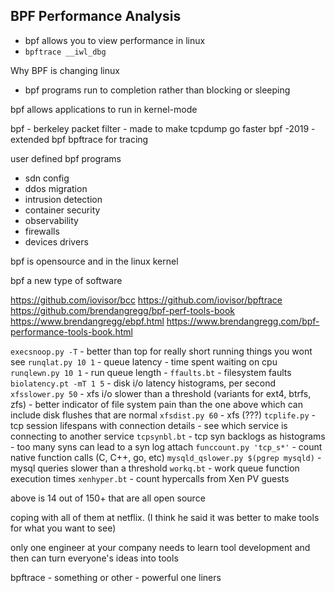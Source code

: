 BPF Performance Analysis
---
* bpf allows you to view performance in linux
* `bpftrace __iwl_dbg`

Why BPF is changing linux
* bpf programs run to completion rather than blocking or sleeping

bpf allows applications to run in kernel-mode

bpf - berkeley packet filter - made to make tcpdump go faster
bpf -2019 - extended bpf
bpftrace for tracing

user defined bpf programs
* sdn config
* ddos migration
* intrusion detection
* container security
* observability
* firewalls
* devices drivers

bpf is opensource and in the linux kernel

bpf a new type of software

https://github.com/iovisor/bcc
https://github.com/iovisor/bpftrace
https://github.com/brendangregg/bpf-perf-tools-book
https://www.brendangregg/ebpf.html
https://www.brendangregg.com/bpf-performance-tools-book.html

`execsnoop.py -T` - better than top for really short running things you wont see
`runqlat.py 10 1` - queue latency - time spent waiting on cpu
`runqlewn.py 10 1` - run queue length -
`ffaults.bt` - filesystem faults
`biolatency.pt -mT 1 5` - disk i/o latency histograms, per second
`xfsslower.py 50` - xfs i/o slower than a threshold (variants for ext4, btrfs, zfs) - better indicator of file system pain than the one above which can include disk flushes that are normal
`xfsdist.py 60` - xfs (???)
`tcplife.py` - tcp session lifespans with connection details - see which service is connecting to another service
`tcpsynbl.bt` - tcp syn backlogs as histograms - too many syns can lead to a syn log attach
`funccount.py 'tcp_s*'` - count native function calls (C, C++, go, etc)
`mysqld_qslower.py $(pgrep mysqld)` - mysql queries slower than a threshold
`workq.bt` - work queue function execution times
`xenhyper.bt` - count hypercalls from Xen PV guests

above is 14 out of 150+ that are all open source

coping with all of them at netflix.  (I think he said it was better to make tools for what you want to see)

only one engineer at your company needs to learn tool development and then can turn everyone's ideas into tools

bpftrace - something or other - powerful one liners
